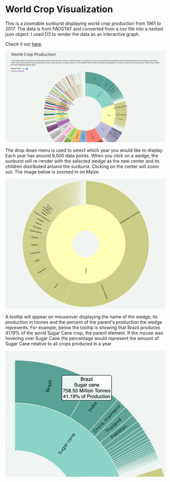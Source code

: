 # World Crop Visualization

This is a zoomable sunburst displaying world crop production from 1961 to 2017. The data is from FAOSTAT and converted from a csv file into a nested json object. I used D3 to render the data as an interactive graph.

Check it out [here](https://gregory-rempe.com/worldCropVisualization/).

![World Crop Production](https://github.com/gmrempe/worldCropVisualization/blob/master/Screen%20Shot%202019-09-27%20at%2011.23.27%20AM.png)

The drop down menu is used to select which year you would like to display. Each year has around 9,500 data points.
When you click on a wedge, the sunburst will re-render with the selected wedge as the new center and its children distributed around the sunburst. Clicking on the center will zoom out. The image below is zoomed in on Maize.

![Zoom in on a crop](https://github.com/gmrempe/worldCropVisualization/blob/master/Screen%20Shot%202019-09-27%20at%2011.24.03%20AM.png)

A tooltip will appear on mouseover displaying the name of the wedge, its production in tonnes and the percent of the parent's production the wedge represents. For example, below the tooltip is showing that Brazil produces 41.19% of the world Sugar Cane crop, the parent element. If the mouse was hovering over Sugar Cane the percentage would represent the amount of Sugar Cane relative to all crops produced in a year.

![Mouseover on Brazil](https://github.com/gmrempe/worldCropVisualization/blob/master/Screen%20Shot%202019-09-27%20at%2011.34.08%20AM.png)
